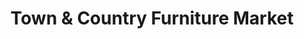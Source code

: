 ---
title: "Town & Country Furniture Market"
url: /black-mountain/town-and-country-furniture-market/
shop: furniture
---